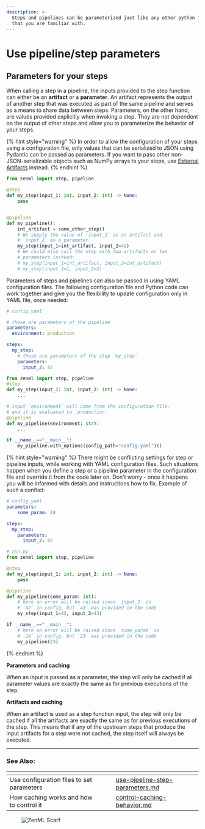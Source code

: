 ```yaml
---
description: >-
  Steps and pipelines can be parameterized just like any other python function
  that you are familiar with.
---
```


# Use pipeline/step parameters

## Parameters for your steps

When calling a step in a pipeline, the inputs provided to the step function can either be an **artifact** or a **parameter**. An artifact represents the output of another step that was executed as part of the same pipeline and serves as a means to share data between steps. Parameters, on the other hand, are values provided explicitly when invoking a step. They are not dependent on the output of other steps and allow you to parameterize the behavior of your steps.

{% hint style="warning" %}
In order to allow the configuration of your steps using a configuration file, only values that can be serialized to JSON using Pydantic can be passed as parameters. If you want to pass other non-JSON-serializable objects such as NumPy arrays to your steps, use [External Artifacts](../../../user-guide/starter-guide/manage-artifacts.md#consuming-external-artifacts-within-a-pipeline) instead.
{% endhint %}

```python
from zenml import step, pipeline

@step
def my_step(input_1: int, input_2: int) -> None:
    pass


@pipeline
def my_pipeline():
    int_artifact = some_other_step()
    # We supply the value of `input_1` as an artifact and
    # `input_2` as a parameter
    my_step(input_1=int_artifact, input_2=42)
    # We could also call the step with two artifacts or two
    # parameters instead:
    # my_step(input_1=int_artifact, input_2=int_artifact)
    # my_step(input_1=1, input_2=2)
```

Parameters of steps and pipelines can also be passed in using YAML configuration files. The following configuration file and Python code can work together and give you the flexibility to update configuration only in YAML file, once needed:

```yaml
# config.yaml

# these are parameters of the pipeline
parameters:
  environment: production

steps:
  my_step:
    # these are parameters of the step `my_step`
    parameters:
      input_2: 42
```

```python
from zenml import step, pipeline
@step
def my_step(input_1: int, input_2: int) -> None:
    ...

# input `environment` will come from the configuration file,
# and it is evaluated to `production`
@pipeline
def my_pipeline(environment: str):
    ...

if __name__=="__main__":
    my_pipeline.with_options(config_path="config.yaml")()
```

{% hint style="warning" %}
There might be conflicting settings for step or pipeline inputs, while working with YAML configuration files. Such situations happen when you define a step or a pipeline parameter in the configuration file and override it from the code later on. Don't worry - once it happens you will be informed with details and instructions how to fix. Example of such a conflict:

```yaml
# config.yaml
parameters:
    some_param: 24

steps:
  my_step:
    parameters:
      input_2: 42
```

```python
# run.py
from zenml import step, pipeline

@step
def my_step(input_1: int, input_2: int) -> None:
    pass

@pipeline
def my_pipeline(some_param: int):
    # here an error will be raised since `input_2` is
    # `42` in config, but `43` was provided in the code
    my_step(input_1=42, input_2=43)

if __name__=="__main__":
    # here an error will be raised since `some_param` is
    # `24` in config, but `23` was provided in the code
    my_pipeline(23)
```
{% endhint %}

**Parameters and caching**

When an input is passed as a parameter, the step will only be cached if all parameter values are exactly the same as for previous executions of the step.

**Artifacts and caching**

When an artifact is used as a step function input, the step will only be cached if all the artifacts are exactly the same as for previous executions of the step. This means that if any of the upstream steps that produce the input artifacts for a step were not cached, the step itself will always be executed.

***

### See Also:

<table data-view="cards"><thead><tr><th></th><th></th><th></th><th data-hidden data-card-target data-type="content-ref"></th></tr></thead><tbody><tr><td>Use configuration files to set parameters</td><td></td><td></td><td><a href="use-pipeline-step-parameters.md">use-pipeline-step-parameters.md</a></td></tr><tr><td>How caching works and how to control it</td><td></td><td></td><td><a href="control-caching-behavior.md">control-caching-behavior.md</a></td></tr></tbody></table>
<!-- For scarf -->
<figure><img alt="ZenML Scarf" referrerpolicy="no-referrer-when-downgrade" src="https://static.scarf.sh/a.png?x-pxid=f0b4f458-0a54-4fcd-aa95-d5ee424815bc" /></figure>


